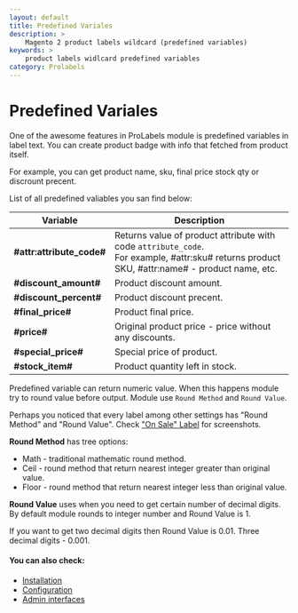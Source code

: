```yaml
---
layout: default
title: Predefined Variales
description: >
    Magento 2 product labels wildcard (predefined variables)
keywords: >
    product labels widlcard predefined variables
category: Prolabels
---
```


# Predefined Variales

One of the awesome features in ProLabels module is predefined variables in label text. You can create product badge with info that fetched from product itself.

For example, you can get product name, sku, final price stock qty or discrount precent.

List of all predefined valiables you san find below:

Variable                  | Description
--------------------------|----
**#attr:attribute_code#** | Returns value of product attribute with code `attribute_code`. <br /> For example, #attr:sku# returns product SKU, #attr:name# - product name, etc.
**#discount_amount#**     | Product discount amount.
**#discount_percent#**    | Product discount precent.
**#final_price#**         | Product final price.
**#price#**               | Original product price - price without any discounts.
**#special_price#**       | Special price of product.
**#stock_item#**          | Product quantity left in stock.

Predefined variable can return numeric value. When this happens module try to round value before output. Module use `Round Method` and `Round Value`.

Perhaps you noticed that every label among other settings has "Round Method" and "Round Value". Check ["On Sale" Label](../configuration/#on-sale-label) for screenshots.

**Round Method** has tree options:

 -  Math - traditional mathematic round method.
 -  Ceil -  round method that return nearest integer greater than original value.
 -  Floor - round method that return nearest integer less than original value.

**Round Value** uses when you need to get certain number of decimal digits. By default module rounds to integer number and Round Value is 1.

If you want to get two decimal digits then Round Value is 0.01. Three decimal digits - 0.001.

#### You can also check:

 *  [Installation](../installation/)
 *  [Configuration](../configuration/)
 *  [Admin interfaces](../interfaces/)
